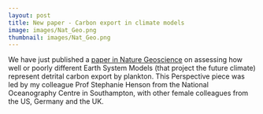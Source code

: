 ```yaml
---
layout: post
title: New paper - Carbon export in climate models
image: images/Nat_Geo.png
thumbnail: images/Nat_Geo.png
---
```


We have just published a [paper in Nature Geoscience](https://www.nature.com/articles/s41561-022-00927-0) on assessing how well or poorly different Earth System Models (that project the future climate) represent detrital carbon export by plankton. This Perspective piece was led by my colleague Prof Stephanie Henson from the National Oceanography Centre in Southampton, with other female colleagues from the US, Germany and the UK.

